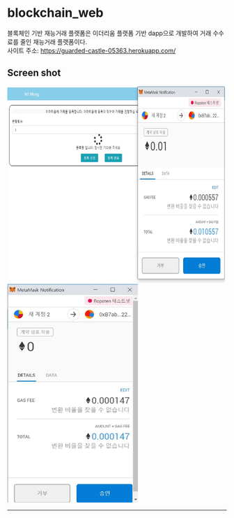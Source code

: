 # blockchain_web
블록체인 기반 재능거래 플랫폼은 이더리움 플랫폼 기반 dapp으로 개발하여 거래 수수료를 줄인 재능거래 플랫폼이다.<br/>
사이트 주소: https://guarded-castle-05363.herokuapp.com/
## Screen shot
<img src="./img/blockchain_project.jpg" width="500px" height="450px" title="스크린 샷" alt="Screenshot"></img><br/>
<img src="./img/후기 등록 메타마스크 창.jpg" width="300px" height="500px" title="후기 등록 메타마스크 창" alt="Screenshot"></img>

-------------
